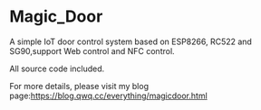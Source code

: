 # Magic_Door
A simple IoT door control system based on ESP8266, RC522 and SG90,support Web control and NFC control.

All source code included.

For more details, please visit my blog page:https://blog.qwq.cc/everything/magicdoor.html


